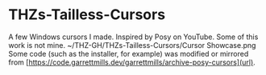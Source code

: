 # THZs-Tailless-Cursors
A few Windows cursors I made. Inspired by Posy on YouTube. Some of this work is not mine.
~/THZ-GH/THZs-Tailless-Cursors/Cursor Showcase.png
Some code (such as the installer, for example) was modified or mirrored from [https://code.garrettmills.dev/garrettmills/archive-posy-cursors](url).
